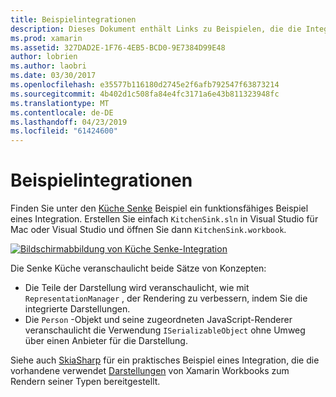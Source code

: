```yaml
---
title: Beispielintegrationen
description: Dieses Dokument enthält Links zu Beispielen, die die Integration von Xamarin Workbooks zu veranschaulichen. Verknüpfte Beispiele funktionieren mit Ihrer Darstellung in Rendering und SkiaSharp.
ms.prod: xamarin
ms.assetid: 327DAD2E-1F76-4EB5-BCD0-9E7384D99E48
author: lobrien
ms.author: laobri
ms.date: 03/30/2017
ms.openlocfilehash: e35577b116180d2745e2f6afb792547f63873214
ms.sourcegitcommit: 4b402d1c508fa84e4fc3171a6e43b811323948fc
ms.translationtype: MT
ms.contentlocale: de-DE
ms.lasthandoff: 04/23/2019
ms.locfileid: "61424600"
---
```

# <a name="sample-integrations"></a>Beispielintegrationen

Finden Sie unter den [Küche Senke][KitchenSink] Beispiel ein funktionsfähiges Beispiel eines Integration. Erstellen Sie einfach `KitchenSink.sln` in Visual Studio für Mac oder Visual Studio und öffnen Sie dann `KitchenSink.workbook`.

[![Bildschirmabbildung von Küche Senke-Integration](samples-images/kitchensinkintegrationscreenshot.png)](samples-images/kitchensinkintegrationscreenshot.png#lightbox)

Die Senke Küche veranschaulicht beide Sätze von Konzepten:

* Die Teile der Darstellung wird veranschaulicht, wie mit `RepresentationManager` , der Rendering zu verbessern, indem Sie die integrierte Darstellungen.
* Die `Person` -Objekt und seine zugeordneten JavaScript-Renderer veranschaulicht die Verwendung `ISerializableObject` ohne Umweg über einen Anbieter für die Darstellung.

Siehe auch [SkiaSharp][skiasharp] für ein praktisches Beispiel eines Integration, die die vorhandene verwendet [Darstellungen](~/tools/workbooks/sdk/representations.md) von Xamarin Workbooks zum Rendern seiner Typen bereitgestellt.

[KitchenSink]: https://github.com/xamarin/Workbooks/tree/master/SDK/Samples/KitchenSink
[skiasharp]: https://github.com/mono/SkiaSharp/tree/master/source/SkiaSharp.Workbooks
